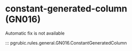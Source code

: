 # constant-generated-column (GN016)

Automatic fix is not available

::: pgrubic.rules.general.GN016.ConstantGeneratedColumn

